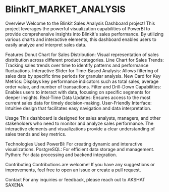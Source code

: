 # BlinkIT_MARKET_ANALYSIS


Overview
Welcome to the Blinkit Sales Analysis Dashboard project! This project leverages the powerful visualization capabilities of PowerBI to provide comprehensive insights into Blinkit's sales performance. By utilizing various charts and interactive elements, this dashboard enables users to easily analyze and interpret sales data.


Features
Donut Chart for Sales Distribution: Visual representation of sales distribution across different product categories.
Line Chart for Sales Trends: Tracking sales trends over time to identify patterns and performance fluctuations.
Interactive Slider for Time-Based Analysis: Allows filtering of sales data by specific time periods for granular analysis.
New Card for Key Metrics: Displays key performance indicators such as total sales, average order value, and number of transactions.
Filter and Drill-Down Capabilities: Enables users to interact with data, focusing on specific segments for deeper insights.
Real-Time Data Updates: Ensures access to the most current sales data for timely decision-making.
User-Friendly Interface: Intuitive design that facilitates easy navigation and data interpretation.


Usage
This dashboard is designed for sales analysts, managers, and other stakeholders who need to monitor and analyze sales performance. The interactive elements and visualizations provide a clear understanding of sales trends and key metrics.


Technologies Used
PowerBI: For creating dynamic and interactive visualizations.
PostgreSQL: For efficient data storage and management.
Python: For data processing and backend integration.


Contributing
Contributions are welcome! If you have any suggestions or improvements, feel free to open an issue or create a pull request.

Contact
For any inquiries or feedback, please reach out to AKSHAT SAXENA.

